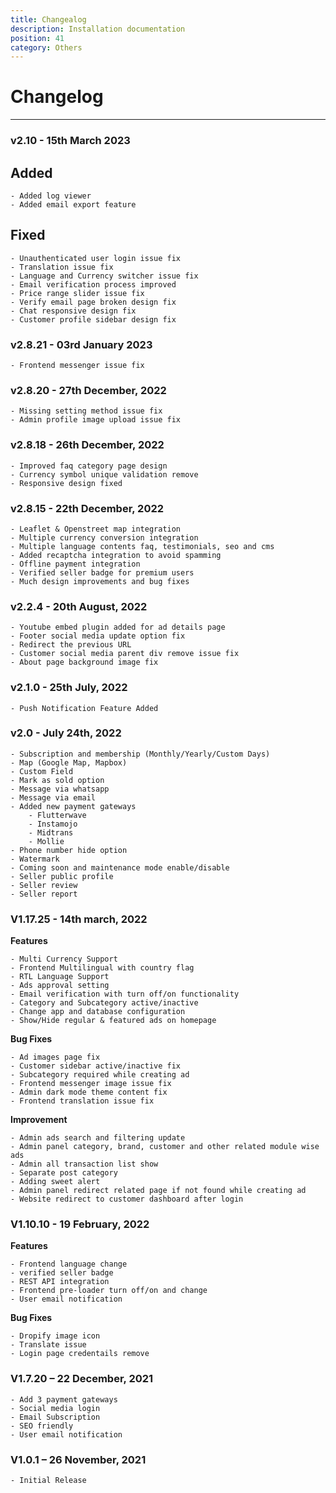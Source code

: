 ```yaml
---
title: Changealog
description: Installation documentation
position: 41
category: Others
---
```


# Changelog
---

### v2.10 - 15th March 2023
## Added
```
- Added log viewer 
- Added email export feature
```
## Fixed
```
- Unauthenticated user login issue fix
- Translation issue fix
- Language and Currency switcher issue fix
- Email verification process improved
- Price range slider issue fix
- Verify email page broken design fix
- Chat responsive design fix
- Customer profile sidebar design fix
```
### v2.8.21 - 03rd January 2023
```
- Frontend messenger issue fix
```
### v2.8.20 - 27th December, 2022
```
- Missing setting method issue fix
- Admin profile image upload issue fix
```
### v2.8.18 - 26th December, 2022
```
- Improved faq category page design
- Currency symbol unique validation remove
- Responsive design fixed
```
### v2.8.15 - 22th December, 2022
```
- Leaflet & Openstreet map integration
- Multiple currency conversion integration
- Multiple language contents faq, testimonials, seo and cms
- Added recaptcha integration to avoid spamming
- Offline payment integration
- Verified seller badge for premium users
- Much design improvements and bug fixes
```

### v2.2.4 - 20th August, 2022
```
- Youtube embed plugin added for ad details page
- Footer social media update option fix
- Redirect the previous URL
- Customer social media parent div remove issue fix
- About page background image fix
```


### v2.1.0 - 25th July, 2022
```
- Push Notification Feature Added
```

### v2.0 - July 24th, 2022
```
- Subscription and membership (Monthly/Yearly/Custom Days)
- Map (Google Map, Mapbox)
- Custom Field
- Mark as sold option
- Message via whatsapp
- Message via email
- Added new payment gateways
    - Flutterwave
    - Instamojo
    - Midtrans
    - Mollie
- Phone number hide option
- Watermark
- Coming soon and maintenance mode enable/disable
- Seller public profile
- Seller review
- Seller report
```

### V1.17.25 - 14th march, 2022

**Features**
```
- Multi Currency Support
- Frontend Multilingual with country flag
- RTL Language Support
- Ads approval setting
- Email verification with turn off/on functionality
- Category and Subcategory active/inactive
- Change app and database configuration
- Show/Hide regular & featured ads on homepage

```
**Bug Fixes**
```
- Ad images page fix
- Customer sidebar active/inactive fix
- Subcategory required while creating ad
- Frontend messenger image issue fix
- Admin dark mode theme content fix
- Frontend translation issue fix

```
**Improvement**
```
- Admin ads search and filtering update
- Admin panel category, brand, customer and other related module wise ads
- Admin all transaction list show
- Separate post category
- Adding sweet alert
- Admin panel redirect related page if not found while creating ad
- Website redirect to customer dashboard after login

```

### V1.10.10 - 19 February, 2022
**Features**
```
- Frontend language change
- verified seller badge
- REST API integration
- Frontend pre-loader turn off/on and change
- User email notification
```

**Bug Fixes**
```
- Dropify image icon
- Translate issue
- Login page credentails remove
```

### V1.7.20 – 22 December, 2021
```
- Add 3 payment gateways
- Social media login
- Email Subscription
- SEO friendly
- User email notification
```


### V1.0.1 – 26 November, 2021
```
- Initial Release
```
